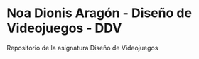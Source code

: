 # Noa Dionis Aragón - Diseño de Videojuegos - DDV
Repositorio de la asignatura Diseño de Videojuegos
